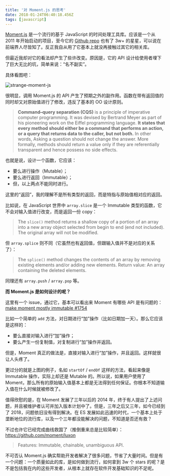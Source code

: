 ```yaml
---
title: '对 Moment.js 的思考'
date: 2018-01-24T06:40:18.456Z
tags: [javascript]
---
```


[Moment.js](https://momentjs.com/) 是一个流行的基于 JavaScript 的时间处理工具库。应该是一个从 2011 年开始启动的项目，至今它的 [Github repo](https://github.com/moment/moment) 也有了 3w+ 的星星，可以说在前端界人尽皆知了。反正我自从用了它基本上就没再接触过其它的相关库。

但最近我却对它的看法却产生了些许改变。原因是，它的 API 设计给使用者埋下了巨大无比的坑，简单来说：“名不副实”。

<!-- more -->

具体看图吧：

![strange-moment-js](https://static.wxsm.space/blog/48595809-41e73000-e991-11e8-8de0-d37e072df03c.png)

很明显，调用 Moment.js 的 API 产生了预期之外的副作用。函数在带有返回值的同时却又对原始值进行了修改，违反了基本的 OO 设计原则。

> **Command–query separation (CQS)** is a principle of imperative computer programming. It was devised by Bertrand Meyer as part of his pioneering work on the Eiffel programming language. **It states that every method should either be a command that performs an action, or a query that returns data to the caller, but not both.** In other words, Asking a question should not change the answer. More formally, methods should return a value only if they are referentially transparent and hence possess no side effects.

也就是说，设计一个函数，它应该：

* 要么进行操作（Mutable）；
* 要么进行返回（Immutable）；
* 但，以上两点不能同时进行。

这里的“返回”，我的理解不是所有类型的返回，而是特指与原始值相对应的返回。

比如说，在 JavaScript 世界中 `array.slice` 是一个 Immutable 类型的函数，它不会对输入值进行改变，而是返回一份 copy：

> The `slice()` method returns a shallow copy of a portion of an array into a new array object selected from begin to end (end not included). The original array will not be modified.

但 `array.splice` 则不同（它虽然也有返回值，但跟输入值并不是对应的关系了）：

> The `splice()` method changes the contents of an array by removing existing elements and/or adding new elements. Return value: An array containing the deleted elements.

同理还有 `array.push` / `array.pop` 等。

**而 Moment.js 是如何设计的呢？**

这里有一个 issue，通过它，基本可以看出来 Moment 有哪些 API 是有问题的：[make moment mostly immutable #1754](https://github.com/moment/moment/issues/1754)

比如一个简单的 `add` 方法，对日期进行“加”操作（比如日期加一天）。那么它应该是这样的：

* 要么直接对输入进行“加”操作；
* 要么产生一份复制值，对复制进行“加”操作并返回。

但是，Moment 真正的做法是，直接对输入进行“加”操作，并且返回。这样就很让人头疼了。

更过分的就是上图的例子，名如 `startOf` / `endOf` 这样的方法，看起来像是 Immutable 操作，实际上却还是 Mutable 的。所以说，如果用户使用了 Moment，那么所有的原始输入值基本上都是无法得到任何保证。你根本不知道输入值在什么时候就被修改了。

值得欣慰的是，在 Moment 发展了三年以后的 2014 年，终于有人提出了上述问题，并且被维护者认可并加入版本计划中了。但是，三年之后又三年，如今已经到了 2018，问题依旧没有得到解决。在 ES 发展如此迅速的时代，一个基本上处于垄断地位的流行库，以及一个三年都没能解决的问题，不知道是否还有救？

不过也许它已经完成曲线救国了（推倒重来总是比较简单）：https://github.com/moment/luxon

> Features: Immutable, chainable, unambiguous API.

不可否认 Moment.js 确实帮助开发者解决了很多问题，节省了大量时间。但是有一个问题：一个质量如此的库，是如何做到流行，如何拿到 3w 个 stars 的呢？是不是包括我在内的这些开发者，从根本上就存在软件开发基础知识的不足呢。
